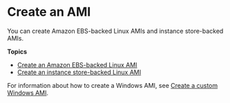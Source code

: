 # Create an AMI<a name="create-ami"></a>

You can create Amazon EBS\-backed Linux AMIs and instance store\-backed AMIs\.

**Topics**
+ [Create an Amazon EBS\-backed Linux AMI](creating-an-ami-ebs.md)
+ [Create an instance store\-backed Linux AMI](creating-an-ami-instance-store.md)

For information about how to create a Windows AMI, see [Create a custom Windows AMI](https://docs.aws.amazon.com/AWSEC2/latest/WindowsGuide/Creating_EBSbacked_WinAMI.html)\.